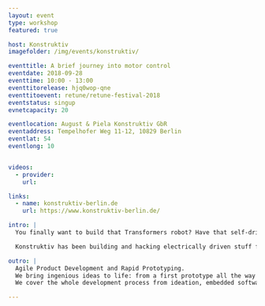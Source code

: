 ```yaml
---
layout: event
type: workshop
featured: true

host: Konstruktiv
imagefolder: /img/events/konstruktiv/

eventtitle: A brief journey into motor control
eventdate: 2018-09-28
eventtime: 10:00 - 13:00
eventtitorelease: hjq0wop-qne
eventtitoevent: retune/retune-festival-2018
eventstatus: singup
evnetcapacity: 20

eventlocation: August & Piela Konstruktiv GbR
eventaddress: Tempelhofer Weg 11-12, 10829 Berlin
eventlat: 54
eventlong: 10


videos:
  - provider:
    url:

links:
  - name: konstruktiv-berlin.de
    url: https://www.konstruktiv-berlin.de/

intro: |
  You finally want to build that Transformers robot? Have that self-driving skateboard? Tune your electrical toothbrush? - Well, you better know how to control a motor then.

  Konstruktiv has been building and hacking electrically driven stuff for years. We will take you on a safari through the world of motor control and lead you through our pet zoo of practical examples.

outro: |
  Agile Product Development and Rapid Prototyping.
  We bring ingenious ideas to life: from a first prototype all the way to bulk production.
  We cover the whole development process from ideation, embedded software, elctronics, mechanics to rapid prototyping. We design complex and detailed models of mechanical parts and PCBs and make them real in our well-equipped workshop including 3D-printers, turning lathe, CNC-mill and all sorts of other tools.

---
```

